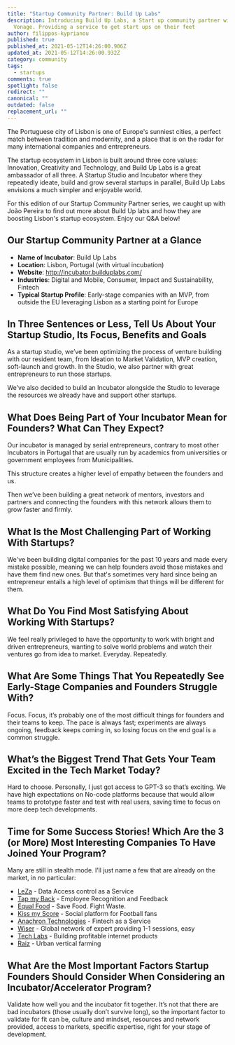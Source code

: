 ```yaml
---
title: "Startup Community Partner: Build Up Labs"
description: Introducing Build Up Labs, a Start up community partner with
  Vonage. Providing a service to get start ups on their feet
author: filippos-kyprianou
published: true
published_at: 2021-05-12T14:26:00.906Z
updated_at: 2021-05-12T14:26:00.932Z
category: community
tags:
  - startups
comments: true
spotlight: false
redirect: ""
canonical: ""
outdated: false
replacement_url: ""
---
```

The Portuguese city of Lisbon is one of Europe's sunniest cities, a perfect match between tradition and modernity, and a place that is on the radar for many international companies and entrepreneurs. 

The startup ecosystem in Lisbon is built around three core values: Innovation, Creativity and Technology, and Build Up Labs is a great ambassador of all three. A Startup Studio and Incubator where they repeatedly ideate, build and grow several startups in parallel, Build Up Labs envisions a much simpler and enjoyable world.

For this edition of our Startup Community Partner series, we caught up with João Pereira to find out more about Build Up labs and how they are boosting Lisbon's startup ecosystem. Enjoy our Q&A below!

## Our Startup Community Partner at a Glance

* **Name of Incubator**:  Build Up Labs
* **Location**:  Lisbon, Portugal (with virtual incubation)
* **Website**:   http://incubator.builduplabs.com/
* **Industries**: Digital and Mobile, Consumer, Impact and Sustainability, Fintech
* **Typical Startup Profile**: Early-stage companies with an MVP, from outside the EU leveraging Lisbon as a starting point for Europe

## In Three Sentences or Less, Tell Us About Your Startup Studio, Its Focus, Benefits and Goals

As a startup studio, we’ve been optimizing the process of venture building with our resident team, from Ideation to Market Validation, MVP creation, soft-launch and growth. In the Studio, we also partner with great entrepreneurs to run those startups.

We’ve also decided to build an Incubator alongside the Studio to leverage the resources we already have and support other startups.

## What Does Being Part of Your Incubator Mean for Founders? What Can They Expect?

Our incubator is managed by serial entrepreneurs, contrary to most other Incubators in Portugal that are usually run by academics from universities or government employees from Municipalities.

This structure creates a higher level of empathy between the founders and us.

Then we’ve been building a great network of mentors, investors and partners and connecting the founders with this network allows them to grow faster and firmly.

## What Is the Most Challenging Part of Working With Startups?

We've been building digital companies for the past 10 years and made every mistake possible, meaning we can help founders avoid those mistakes and have them find new ones. But that's sometimes very hard since being an entrepreneur entails a high level of optimism that things will be different for them.

## What Do You Find Most Satisfying About Working With Startups?

We feel really privileged to have the opportunity to work with bright and driven entrepreneurs, wanting to solve world problems and watch their ventures go from idea to market. Everyday. Repeatedly. 

## What Are Some Things That You Repeatedly See Early-Stage Companies and Founders Struggle With?

Focus. Focus, it’s probably one of the most difficult things for founders and their teams to keep. The pace is always fast; experiments are always ongoing, feedback keeps coming in, so losing focus on the end goal is a common struggle.

## What’s the Biggest Trend That Gets Your Team Excited in the Tech Market Today?

Hard to choose. Personally, I just got access to GPT-3 so that’s exciting.
We have high expectations on No-code platforms because that would allow teams to prototype faster and test with real users, saving time to focus on more deep tech developments.

## Time for Some Success Stories! Which Are the 3 (or More) Most Interesting Companies To Have Joined Your Program?

Many are still in stealth mode. I’ll just name a few that are already on the market, in no particular:

* [LeZa](https://glasc.io/leza/) - Data Access control as a Service
* [Tap my Back](http://tapmyback.com/) - Employee Recognition and Feedback
* [Equal Food](https://www.equalfood.co/) - Save Food. Fight Waste.
* [Kiss my Score](https://kissmyscore.com/) - Social platform for Football fans
* [Anachron Technologies](https://www.anachrontech.com/) - Fintech as a Service
* [Wiser](https://getwiser.net/) - Global network of expert providing 1-1 sessions, easy
* [Tech Labs](https://techlabs.studio/) - Building profitable internet products
* [Raiz](https://www.raiz.farm/) - Urban vertical farming

## What Are the Most Important Factors Startup Founders Should Consider When Considering an Incubator/Accelerator Program?

Validate how well you and the incubator fit together. It’s not that there are bad incubators (those usually don’t survive long), so the important factor to validate for fit can be, culture and mindset, resources and network provided, access to markets, specific expertise, right for your stage of development.
